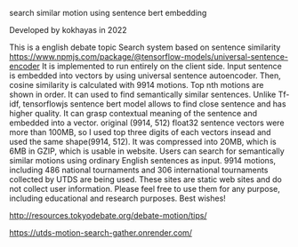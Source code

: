 search similar motion using sentence bert embedding

Developed by kokhayas in 2022

This is a english debate topic Search system based on sentence similarity https://www.npmjs.com/package/@tensorflow-models/universal-sentence-encoder
It is implemented to run entirely on the client side.
Input sentence is embedded into vectors by using universal sentence autoencoder. Then, cosine similarity is calculated with 9914 motions. 
Top nth motions are shown in order. It can used to find semantically similar sentences. Unlike Tf-idf, tensorflowjs sentence bert model allows to find close sentence and has higher quality. It can grasp contextual meaning of the sentence and embedded into a vector.
original (9914, 512) float32 sentence vectors were more than 100MB, so I used top three digits of each vectors insead and used the same shape(9914, 512). It was compressed into 20MB, which is 6MB in GZIP, which is usable in website.
Users can search for semantically similar motions using ordinary English sentences as input.
9914 motions, including 486 national tournaments and 306 international tournaments
collected by UTDS are being used.
These sites are static web sites and do not collect user information.
Please feel free to use them for any purpose, including educational and research purposes.
Best wishes!

http://resources.tokyodebate.org/debate-motion/tips/

https://utds-motion-search-gather.onrender.com/
